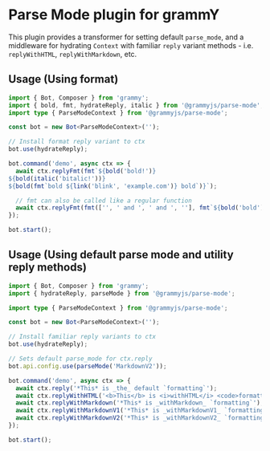 # Parse Mode plugin for grammY

This plugin provides a transformer for setting default `parse_mode`, and a middleware for hydrating `Context` with familiar `reply` variant methods - i.e. `replyWithHTML`, `replyWithMarkdown`, etc.

## Usage (Using format)

```ts
import { Bot, Composer } from 'grammy';
import { bold, fmt, hydrateReply, italic } from '@grammyjs/parse-mode';
import type { ParseModeContext } from '@grammyjs/parse-mode';

const bot = new Bot<ParseModeContext>('');

// Install format reply variant to ctx
bot.use(hydrateReply);

bot.command('demo', async ctx => {
  await ctx.replyFmt(fmt`${bold('bold!')}
${bold(italic('bitalic!'))}
${bold(fmt`bold ${link('blink', 'example.com')} bold`)}`);

  // fmt can also be called like a regular function
  await ctx.replyFmt(fmt(['', ' and ', ' and ', ''], fmt`${bold('bold')}`, fmt`${bold(italic('bitalic'))}`, fmt`${italic('italic')}`));
});

bot.start();
```

## Usage (Using default parse mode and utility reply methods)

```ts
import { Bot, Composer } from 'grammy';
import { hydrateReply, parseMode } from '@grammyjs/parse-mode';

import type { ParseModeContext } from '@grammyjs/parse-mode';

const bot = new Bot<ParseModeContext>('');

// Install familiar reply variants to ctx
bot.use(hydrateReply);

// Sets default parse_mode for ctx.reply
bot.api.config.use(parseMode('MarkdownV2'));

bot.command('demo', async ctx => {
  await ctx.reply('*This* is _the_ default `formatting`');
  await ctx.replyWithHTML('<b>This</b> is <i>withHTML</i> <code>formatting</code>');
  await ctx.replyWithMarkdown('*This* is _withMarkdown_ `formatting`');
  await ctx.replyWithMarkdownV1('*This* is _withMarkdownV1_ `formatting`');
  await ctx.replyWithMarkdownV2('*This* is _withMarkdownV2_ `formatting`');
});

bot.start();
```
